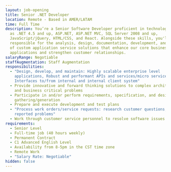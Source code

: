 ```yaml
---
layout: job-opening
title: Senior .NET Developer
location: Remote - Based in AMER/LATAM
time: Full Time
description: You’re a Senior Software Developer proficient in technologies such
  as .NET 4.5 and up, ASP.NET, ASP.NET MVC, SQL Server 2008 and up,
  JavaScript/jQuery, HTML/CSS, and React. Alongside these skills, you'll be
  responsible for the analysis, design, documentation, development, and testing
  of custom application service solutions that enhance our core business
  applications and strengthen customer relationships.
salaryRange: Negotiable
staffAugmentation: Staff Augmentation
responsibilities:
  - "Design, develop, and maintain: Highly scalable enterprise level
    applications, Robust and performant APIs and services/micro services,
    Interfaces to/from internal and internal client system"
  - Provide innovative and forward thinking solutions to complex architectural
    and business critical problems
  - Participate in and/or perform requirements, specification, and design
    gathering/generation
  - Prepare and execute development and test plans
  - "Process work orders/service requests: research customer questions, verify
    reported problems"
  - Work through customer service personnel to resolve software issues
requirements:
  - Senior Level
  - Full-time job (40 hours weekly)
  - Permanent Contract
  - C1 Advanced English Level
  - Availability from 8-5pm in the CST time zone
  - Remote Work
  - "Salary Rate: Negotiable"
hidden: false
---
```

